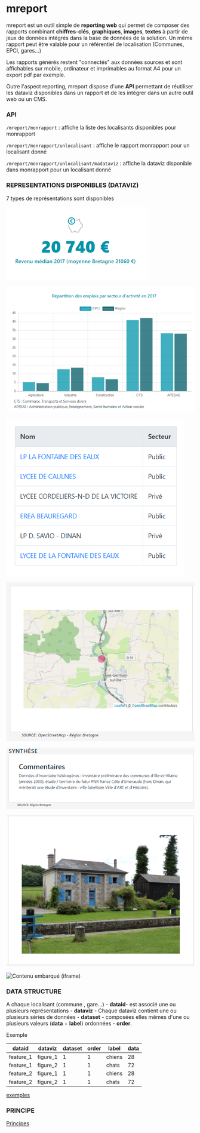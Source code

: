 # mreport

mreport est un outil simple de **reporting web** qui permet de composer des rapports combinant **chiffres-clés**, **graphiques**, **images**, **textes** à partir de jeux de données intégrés dans la base de données de la solution. Un même rapport peut être valable pour un référentiel de localisation (Communes, EPCI,  gares...)

Les rapports générés restent "connectés"   aux données sources et sont affichables sur mobile, ordinateur et imprimables au format A4 pour un export pdf par exemple.

Outre l'aspect reporting, mreport dispose d'une **API** permettant de réutiliser les dataviz disponibles dans un rapport et de les intégrer dans un autre outil web ou un CMS.


### API

`/mreport/monrapport`  :  affiche la liste des localisants disponibles pour monrapport

`/mreport/monrapport/unlocalisant`  :  affiche le rapport  monrapport pour un localisant donné

`/mreport/monrapport/unlocalisant/madataviz`  :  affiche la dataviz  disponible dans monrapport pour un localisant donné



### REPRESENTATIONS  DISPONIBLES (DATAVIZ)

7 types de représentations sont disponibles

![Chiffres clés](img/figure.png "Chiffres clés")

![Graphique](img/chart.png "Graphique")

![Tableau](img/table.png "Tableau")

![carte](img/map.png "Carte")

![Texte](img/text.png "Texte")

![image](img/image.png "Image")

![Contenu embarqué (iframe)](img/iframe.png "Contenu embarqué")



### DATA STRUCTURE

A chaque localisant  (commune , gare...)  - **dataid**- est associé une ou plusieurs représentations - **dataviz** -
Chaque dataviz  contient une ou plusieurs séries de données - **dataset** - composées elles mêmes d'une ou plusieurs valeurs (**data** + **label**) ordonnées - **order**.

  Exemple

dataid | dataviz | dataset | order | label | data
-------|---------|---------|------|--------|-----
feature_1 | figure_1 | 1 | 1 | chiens | 28
feature_1 | figure_2 | 1 | 1 | chats | 72
feature_2 | figure_1 | 1 | 1 | chiens | 28
feature_2 | figure_2 | 1 | 1 | chats | 72

[exemples](DATA.md)


### PRINCIPE

[Principes](PRINCIPES.md)